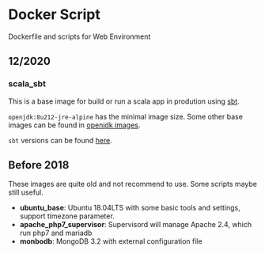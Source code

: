 # Docker Script

Dockerfile and scripts for Web Environment

## 12/2020

### scala_sbt

This is a base image for build or run a scala app in prodution using [sbt](https://www.scala-sbt.org/).

`openjdk:8u212-jre-alpine` has the minimal image size. Some other base images can be found in [openjdk images](https://hub.docker.com/_/openjdk?tab=tags&page=1&ordering=last_updated).

`sbt` versions can be found [here](http://dl.bintray.com/sbt/native-packages/sbt/).

## Before 2018

These images are quite old and not recommend to use. Some scripts maybe still useful.

- **ubuntu_base**: Ubuntu 18.04LTS with some basic tools and settings, support timezone parameter.
- **apache_php7_supervisor**: Supervisord will manage Apache 2.4, which run php7 and mariadb
- **monbodb**: MongoDB 3.2 with external configuration file
